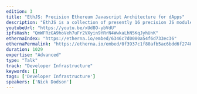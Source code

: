 ```yaml
---
edition: 3
title: "EthJS: Precision Ethereum Javascript Architecture for dApps"
description: "EthJS is a collection of presently 16 precision JS modules made over the past year to support the dApp developers of the Ethereum community. Currently, the modules are being used in the Truffle Suite, web3.js, wafr developer tool, and uport libraries among many other projects."
youtubeUrl: "https://youtu.be/xUd8O-ybVdU"
ipfsHash: "QmWFRzGA9hoVeh7uFr2VXyin9YRrN4WwkaLhN5KqJyhUnK"
ethernaIndex: "https://etherna.io/embed/6346c7d0080a54f6d733ec36"
ethernaPermalink: "https://etherna.io/embed/0f3937c1f80afb5ac6bdd6f2740c37d4c319346a15269be57e712ac00bc542ba"
duration: 1029
expertise: "Advanced"
type: "Talk"
track: "Developer Infrastructure"
keywords: []
tags: ['Developer Infrastructure']
speakers: ['Nick Dodson']
---
```

